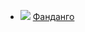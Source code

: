 * ![](/books/prose_rus_classic/Александр%20Грин/Фанданго.jpg) [Фанданго](/books/prose_rus_classic/Александр%20Грин/Фанданго)
